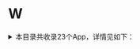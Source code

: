 # W
<details>
<summary>
本目录共收录23个App，详情见如下：
</summary>

- [WPSOffice](https://github.com/zirawell/R-Store/tree/main/Rule/QuanX/Adblock/App/W/WPSOffice)
- [Weico](https://github.com/zirawell/R-Store/tree/main/Rule/QuanX/Adblock/App/W/Weico)
- [WiFi万能钥匙](https://github.com/zirawell/R-Store/tree/main/Rule/QuanX/Adblock/App/W/WiFi%E4%B8%87%E8%83%BD%E9%92%A5%E5%8C%99)
- [万词王](https://github.com/zirawell/R-Store/tree/main/Rule/QuanX/Adblock/App/W/%E4%B8%87%E8%AF%8D%E7%8E%8B)
- [唯品会](https://github.com/zirawell/R-Store/tree/main/Rule/QuanX/Adblock/App/W/%E5%94%AF%E5%93%81%E4%BC%9A)
- [威锋](https://github.com/zirawell/R-Store/tree/main/Rule/QuanX/Adblock/App/W/%E5%A8%81%E9%94%8B)
- [完美世界电竞](https://github.com/zirawell/R-Store/tree/main/Rule/QuanX/Adblock/App/W/%E5%AE%8C%E7%BE%8E%E4%B8%96%E7%95%8C%E7%94%B5%E7%AB%9E)
- [微信](https://github.com/zirawell/R-Store/tree/main/Rule/QuanX/Adblock/App/W/%E5%BE%AE%E4%BF%A1)
- [微博](https://github.com/zirawell/R-Store/tree/main/Rule/QuanX/Adblock/App/W/%E5%BE%AE%E5%8D%9A)
- [微店](https://github.com/zirawell/R-Store/tree/main/Rule/QuanX/Adblock/App/W/%E5%BE%AE%E5%BA%97)
- [我爱卡社区管家](https://github.com/zirawell/R-Store/tree/main/Rule/QuanX/Adblock/App/W/%E6%88%91%E7%88%B1%E5%8D%A1%E7%A4%BE%E5%8C%BA%E7%AE%A1%E5%AE%B6)
- [无他相机](https://github.com/zirawell/R-Store/tree/main/Rule/QuanX/Adblock/App/W/%E6%97%A0%E4%BB%96%E7%9B%B8%E6%9C%BA)
- [无忧行](https://github.com/zirawell/R-Store/tree/main/Rule/QuanX/Adblock/App/W/%E6%97%A0%E5%BF%A7%E8%A1%8C)
- [网上国网](https://github.com/zirawell/R-Store/tree/main/Rule/QuanX/Adblock/App/W/%E7%BD%91%E4%B8%8A%E5%9B%BD%E7%BD%91)
- [网易严选](https://github.com/zirawell/R-Store/tree/main/Rule/QuanX/Adblock/App/W/%E7%BD%91%E6%98%93%E4%B8%A5%E9%80%89)
- [网易云音乐](https://github.com/zirawell/R-Store/tree/main/Rule/QuanX/Adblock/App/W/%E7%BD%91%E6%98%93%E4%BA%91%E9%9F%B3%E4%B9%90)
- [网易大神](https://github.com/zirawell/R-Store/tree/main/Rule/QuanX/Adblock/App/W/%E7%BD%91%E6%98%93%E5%A4%A7%E7%A5%9E)
- [网易新闻](https://github.com/zirawell/R-Store/tree/main/Rule/QuanX/Adblock/App/W/%E7%BD%91%E6%98%93%E6%96%B0%E9%97%BB)
- [网易有道词典](https://github.com/zirawell/R-Store/tree/main/Rule/QuanX/Adblock/App/W/%E7%BD%91%E6%98%93%E6%9C%89%E9%81%93%E8%AF%8D%E5%85%B8)
- [网易考拉](https://github.com/zirawell/R-Store/tree/main/Rule/QuanX/Adblock/App/W/%E7%BD%91%E6%98%93%E8%80%83%E6%8B%89)
- [网易蜗牛读书](https://github.com/zirawell/R-Store/tree/main/Rule/QuanX/Adblock/App/W/%E7%BD%91%E6%98%93%E8%9C%97%E7%89%9B%E8%AF%BB%E4%B9%A6)
- [网易邮箱大师](https://github.com/zirawell/R-Store/tree/main/Rule/QuanX/Adblock/App/W/%E7%BD%91%E6%98%93%E9%82%AE%E7%AE%B1%E5%A4%A7%E5%B8%88)
- [蜗牛睡眠](https://github.com/zirawell/R-Store/tree/main/Rule/QuanX/Adblock/App/W/%E8%9C%97%E7%89%9B%E7%9D%A1%E7%9C%A0)

</details>